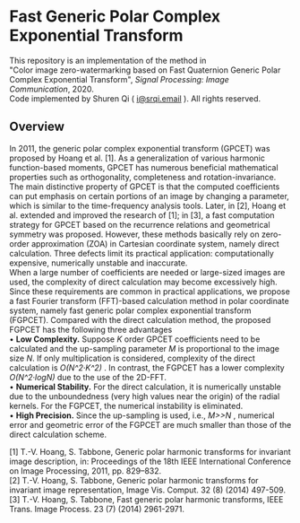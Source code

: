 # Fast Generic Polar Complex Exponential Transform
This repository is an implementation of the method in   
"Color image zero-watermarking based on Fast Quaternion Generic Polar Complex Exponential Transform", *Signal Processing: Image Communication*, 2020.  
Code implemented by Shuren Qi ( i@srqi.email ). All rights reserved.  

## Overview
In 2011, the generic polar complex exponential transform (GPCET) was proposed by Hoang et al. [1]. As a generalization of various harmonic function-based moments, GPCET has numerous beneficial mathematical properties such as orthogonality, completeness and rotation-invariance. The main distinctive property of GPCET is that the computed coefficients can put emphasis on certain portions of an image by changing a parameter, which is similar to the time-frequency analysis tools. Later, in [2], Hoang et al. extended and improved the research of [1]; in [3], a fast computation strategy for GPCET based on the recurrence relations and geometrical symmetry was proposed. However, these methods basically rely on zero-order approximation (ZOA) in Cartesian coordinate system, namely direct calculation. Three defects limit its practical application: computationally expensive, numerically unstable and inaccurate.  
When a large number of coefficients are needed or large-sized images are used, the complexity of direct calculation may become excessively high. Since these requirements are common in practical applications, we propose a fast Fourier transform (FFT)-based calculation method in polar coordinate system, namely fast generic polar complex exponential transform (FGPCET). Compared with the direct calculation method, the proposed FGPCET has the following three advantages  
• **Low Complexity.** Suppose *K* order GPCET coefficients need to be calculated and the up-sampling parameter *M* is proportional to the image size *N*. If only multiplication is considered, complexity of the direct calculation is *O(N^2·K^2)* . In contrast, the FGPCET has a lower complexity *O(N^2·logN)*  due to the use of the 2D-FFT.  
• **Numerical Stability.** For the direct calculation, it is numerically unstable due to the unboundedness (very high values near the origin) of the radial kernels. For the FGPCET, the numerical instability is eliminated.  
• **High Precision.** Since the up-sampling is used, i.e., *M>>N* , numerical error and geometric error of the FGPCET are much smaller than those of the direct calculation scheme. 
     
[1] T.-V. Hoang, S. Tabbone, Generic polar harmonic transforms for invariant image description, in: Proceedings of the 18th IEEE International Conference on Image Processing, 2011, pp. 829–832.  
[2] T.-V. Hoang, S. Tabbone, Generic polar harmonic transforms for invariant image representation, Image Vis. Comput. 32 (8) (2014) 497-509.  
[3] T.-V. Hoang, S. Tabbone, Fast generic polar harmonic transforms, IEEE Trans. Image Process. 23 (7) (2014) 2961-2971.  

